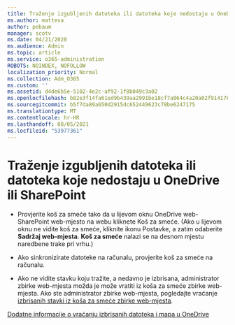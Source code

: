 ```yaml
---
title: Traženje izgubljenih datoteka ili datoteka koje nedostaju u OneDrive ili SharePoint
ms.author: matteva
author: pebaum
manager: scotv
ms.date: 04/21/2020
ms.audience: Admin
ms.topic: article
ms.service: o365-administration
ROBOTS: NOINDEX, NOFOLLOW
localization_priority: Normal
ms.collection: Adm_O365
ms.custom: ''
ms.assetid: d4de6b5e-5102-4e2c-af92-1f8b049c3a02
ms.openlocfilehash: b82e3f14fa61ed9b439aa2991be18cf7a064c4a20a02f914176b1afe6eb0f83b
ms.sourcegitcommit: b5f7da89a650d2915dc652449623c78be6247175
ms.translationtype: MT
ms.contentlocale: hr-HR
ms.lasthandoff: 08/05/2021
ms.locfileid: "53977361"
---
```

# <a name="find-lost-or-missing-files-in-onedrive-or-sharepoint"></a>Traženje izgubljenih datoteka ili datoteka koje nedostaju u OneDrive ili SharePoint

- Provjerite koš za smeće tako da u lijevom oknu OneDrive web-SharePoint web-mjesto na webu kliknete Koš za smeće. (Ako u lijevom oknu ne vidite koš za smeće, kliknite ikonu Postavke, a zatim odaberite **Sadržaj web-mjesta**. **Koš za smeće** nalazi se na desnom mjestu naredbene trake pri vrhu.) 
    
- Ako sinkronizirate datoteke na računalu, provjerite koš za smeće na računalu. 
    
- Ako ne vidite stavku koju tražite, a nedavno je izbrisana, administrator zbirke web-mjesta možda je može vratiti iz koša za smeće zbirke web-mjesta. Ako ste administrator zbirke web-mjesta, pogledajte vraćanje [izbrisanih stavki iz koša za smeće zbirke web-mjesta](https://support.microsoft.com/office/restore-items-in-the-recycle-bin-that-were-deleted-from-sharepoint-or-teams-6df466b6-55f2-4898-8d6e-c0dff851a0be).
    
[Dodatne informacije o vraćanju izbrisanih datoteka i mapa u OneDrive](https://go.microsoft.com/fwlink/?linkid=872872)
  

